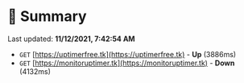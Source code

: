 # 📖 Summary
Last updated: **11/12/2021, 7:42:54 AM**

- `GET` [https://uptimerfree.tk](https://uptimerfree.tk) - **Up** (3886ms)
- `GET` [https://monitoruptimer.tk](https://monitoruptimer.tk) - **Down** (4132ms)
